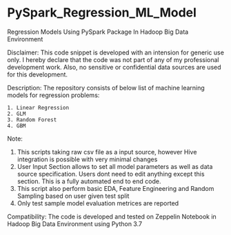 # PySpark_Regression_ML_Model
Regression Models Using PySpark Package In Hadoop Big Data Environment

Disclaimer: This code snippet is developed with an intension for generic use only. I hereby declare that the code was not part of any of my professional development work. Also, no sensitive or confidential data sources are used for this development.

Description: The repository consists of below list of machine learning models for regression problems:

	1. Linear Regression
	2. GLM
	3. Random Forest
	4. GBM

Note:
1. This scripts taking raw csv file as a input source, however Hive integration is possible with very minimal changes 
2. User Input Section allows to set all model parameters as well as data source specification. Users dont need to edit anything except this    section. This is a fully automated end to end code.
3. This script also perform basic EDA, Feature Engineering and Random Sampling based on user given test split
4. Only test sample model evaluation metrices are reported

Compatibility: The code is developed and tested on Zeppelin Notebook in Hadoop Big Data Environment using Python 3.7
